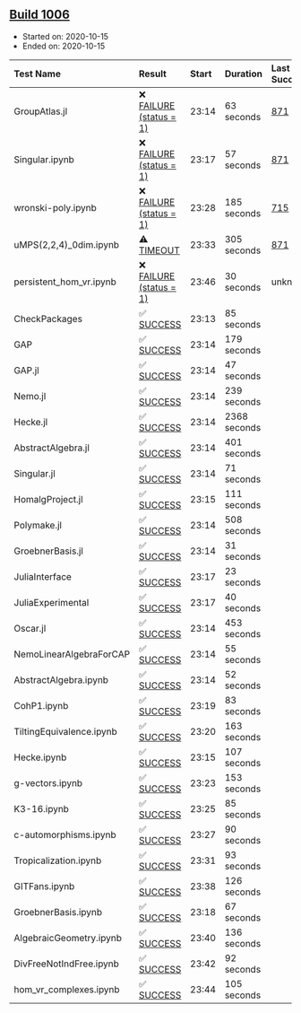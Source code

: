 ## [Build 1006](https://oscarci.mathematik.uni-kl.de/job/oscar-stable/1006/)

* Started on: 2020-10-15
* Ended on: 2020-10-15

| Test Name    | Result | Start | Duration | Last Success | First Failure |
|:-------------|:-------|:------|:---------|:-------------|:--------------|
| GroupAtlas.jl | ❌ [FAILURE (status = 1)](https://oscarci.mathematik.uni-kl.de/job/oscar-stable/1006/artifact/logs/build-1006/GroupAtlas.jl.log) | 23:14 | 63 seconds | [871](https://oscarci.mathematik.uni-kl.de/job/oscar-stable/871/) | [872](https://oscarci.mathematik.uni-kl.de/job/oscar-stable/872/) |
| Singular.ipynb | ❌ [FAILURE (status = 1)](https://oscarci.mathematik.uni-kl.de/job/oscar-stable/1006/artifact/logs/build-1006/Singular.ipynb.log) | 23:17 | 57 seconds | [871](https://oscarci.mathematik.uni-kl.de/job/oscar-stable/871/) | [872](https://oscarci.mathematik.uni-kl.de/job/oscar-stable/872/) |
| wronski-poly.ipynb | ❌ [FAILURE (status = 1)](https://oscarci.mathematik.uni-kl.de/job/oscar-stable/1006/artifact/logs/build-1006/wronski-poly.ipynb.log) | 23:28 | 185 seconds | [715](https://oscarci.mathematik.uni-kl.de/job/oscar-stable/715/) | [716](https://oscarci.mathematik.uni-kl.de/job/oscar-stable/716/) |
| uMPS(2,2,4)_0dim.ipynb | ⚠ [TIMEOUT](https://oscarci.mathematik.uni-kl.de/job/oscar-stable/1006/artifact/logs/build-1006/uMPS-2-2-4-_0dim.ipynb.log) | 23:33 | 305 seconds | [871](https://oscarci.mathematik.uni-kl.de/job/oscar-stable/871/) | [872](https://oscarci.mathematik.uni-kl.de/job/oscar-stable/872/) |
| persistent_hom_vr.ipynb | ❌ [FAILURE (status = 1)](https://oscarci.mathematik.uni-kl.de/job/oscar-stable/1006/artifact/logs/build-1006/persistent_hom_vr.ipynb.log) | 23:46 | 30 seconds | unknown | unknown |
| CheckPackages | ✅ [SUCCESS](https://oscarci.mathematik.uni-kl.de/job/oscar-stable/1006/artifact/logs/build-1006/CheckPackages.log) | 23:13 | 85 seconds |  |  |
| GAP | ✅ [SUCCESS](https://oscarci.mathematik.uni-kl.de/job/oscar-stable/1006/artifact/logs/build-1006/GAP.log) | 23:14 | 179 seconds |  |  |
| GAP.jl | ✅ [SUCCESS](https://oscarci.mathematik.uni-kl.de/job/oscar-stable/1006/artifact/logs/build-1006/GAP.jl.log) | 23:14 | 47 seconds |  |  |
| Nemo.jl | ✅ [SUCCESS](https://oscarci.mathematik.uni-kl.de/job/oscar-stable/1006/artifact/logs/build-1006/Nemo.jl.log) | 23:14 | 239 seconds |  |  |
| Hecke.jl | ✅ [SUCCESS](https://oscarci.mathematik.uni-kl.de/job/oscar-stable/1006/artifact/logs/build-1006/Hecke.jl.log) | 23:14 | 2368 seconds |  |  |
| AbstractAlgebra.jl | ✅ [SUCCESS](https://oscarci.mathematik.uni-kl.de/job/oscar-stable/1006/artifact/logs/build-1006/AbstractAlgebra.jl.log) | 23:14 | 401 seconds |  |  |
| Singular.jl | ✅ [SUCCESS](https://oscarci.mathematik.uni-kl.de/job/oscar-stable/1006/artifact/logs/build-1006/Singular.jl.log) | 23:14 | 71 seconds |  |  |
| HomalgProject.jl | ✅ [SUCCESS](https://oscarci.mathematik.uni-kl.de/job/oscar-stable/1006/artifact/logs/build-1006/HomalgProject.jl.log) | 23:15 | 111 seconds |  |  |
| Polymake.jl | ✅ [SUCCESS](https://oscarci.mathematik.uni-kl.de/job/oscar-stable/1006/artifact/logs/build-1006/Polymake.jl.log) | 23:14 | 508 seconds |  |  |
| GroebnerBasis.jl | ✅ [SUCCESS](https://oscarci.mathematik.uni-kl.de/job/oscar-stable/1006/artifact/logs/build-1006/GroebnerBasis.jl.log) | 23:14 | 31 seconds |  |  |
| JuliaInterface | ✅ [SUCCESS](https://oscarci.mathematik.uni-kl.de/job/oscar-stable/1006/artifact/logs/build-1006/JuliaInterface.log) | 23:17 | 23 seconds |  |  |
| JuliaExperimental | ✅ [SUCCESS](https://oscarci.mathematik.uni-kl.de/job/oscar-stable/1006/artifact/logs/build-1006/JuliaExperimental.log) | 23:17 | 40 seconds |  |  |
| Oscar.jl | ✅ [SUCCESS](https://oscarci.mathematik.uni-kl.de/job/oscar-stable/1006/artifact/logs/build-1006/Oscar.jl.log) | 23:14 | 453 seconds |  |  |
| NemoLinearAlgebraForCAP | ✅ [SUCCESS](https://oscarci.mathematik.uni-kl.de/job/oscar-stable/1006/artifact/logs/build-1006/NemoLinearAlgebraForCAP.log) | 23:14 | 55 seconds |  |  |
| AbstractAlgebra.ipynb | ✅ [SUCCESS](https://oscarci.mathematik.uni-kl.de/job/oscar-stable/1006/artifact/logs/build-1006/AbstractAlgebra.ipynb.log) | 23:14 | 52 seconds |  |  |
| CohP1.ipynb | ✅ [SUCCESS](https://oscarci.mathematik.uni-kl.de/job/oscar-stable/1006/artifact/logs/build-1006/CohP1.ipynb.log) | 23:19 | 83 seconds |  |  |
| TiltingEquivalence.ipynb | ✅ [SUCCESS](https://oscarci.mathematik.uni-kl.de/job/oscar-stable/1006/artifact/logs/build-1006/TiltingEquivalence.ipynb.log) | 23:20 | 163 seconds |  |  |
| Hecke.ipynb | ✅ [SUCCESS](https://oscarci.mathematik.uni-kl.de/job/oscar-stable/1006/artifact/logs/build-1006/Hecke.ipynb.log) | 23:15 | 107 seconds |  |  |
| g-vectors.ipynb | ✅ [SUCCESS](https://oscarci.mathematik.uni-kl.de/job/oscar-stable/1006/artifact/logs/build-1006/g-vectors.ipynb.log) | 23:23 | 153 seconds |  |  |
| K3-16.ipynb | ✅ [SUCCESS](https://oscarci.mathematik.uni-kl.de/job/oscar-stable/1006/artifact/logs/build-1006/K3-16.ipynb.log) | 23:25 | 85 seconds |  |  |
| c-automorphisms.ipynb | ✅ [SUCCESS](https://oscarci.mathematik.uni-kl.de/job/oscar-stable/1006/artifact/logs/build-1006/c-automorphisms.ipynb.log) | 23:27 | 90 seconds |  |  |
| Tropicalization.ipynb | ✅ [SUCCESS](https://oscarci.mathematik.uni-kl.de/job/oscar-stable/1006/artifact/logs/build-1006/Tropicalization.ipynb.log) | 23:31 | 93 seconds |  |  |
| GITFans.ipynb | ✅ [SUCCESS](https://oscarci.mathematik.uni-kl.de/job/oscar-stable/1006/artifact/logs/build-1006/GITFans.ipynb.log) | 23:38 | 126 seconds |  |  |
| GroebnerBasis.ipynb | ✅ [SUCCESS](https://oscarci.mathematik.uni-kl.de/job/oscar-stable/1006/artifact/logs/build-1006/GroebnerBasis.ipynb.log) | 23:18 | 67 seconds |  |  |
| AlgebraicGeometry.ipynb | ✅ [SUCCESS](https://oscarci.mathematik.uni-kl.de/job/oscar-stable/1006/artifact/logs/build-1006/AlgebraicGeometry.ipynb.log) | 23:40 | 136 seconds |  |  |
| DivFreeNotIndFree.ipynb | ✅ [SUCCESS](https://oscarci.mathematik.uni-kl.de/job/oscar-stable/1006/artifact/logs/build-1006/DivFreeNotIndFree.ipynb.log) | 23:42 | 92 seconds |  |  |
| hom_vr_complexes.ipynb | ✅ [SUCCESS](https://oscarci.mathematik.uni-kl.de/job/oscar-stable/1006/artifact/logs/build-1006/hom_vr_complexes.ipynb.log) | 23:44 | 105 seconds |  |  |
